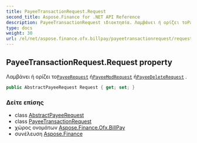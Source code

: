 ```yaml
---
title: PayeeTransactionRequest.Request
second_title: Aspose.Finance for .NET API Reference
description: PayeeTransactionRequest ιδιοκτησία. Λαμβάνει ή ορίζει τοPayeeRequest ήPayeeModRequest ήPayeeDeleteRequest .
type: docs
weight: 30
url: /el/net/aspose.finance.ofx.billpay/payeetransactionrequest/request/
---
```

## PayeeTransactionRequest.Request property

Λαμβάνει ή ορίζει το[`PayeeRequest`](../../payeerequest/) ή[`PayeeModRequest`](../../payeemodrequest/) ή[`PayeeDeleteRequest`](../../payeedeleterequest/) .

```csharp
public AbstractPayeeRequest Request { get; set; }
```

### Δείτε επίσης

* class [AbstractPayeeRequest](../../abstractpayeerequest/)
* class [PayeeTransactionRequest](../)
* χώρος ονομάτων [Aspose.Finance.Ofx.BillPay](../../payeetransactionrequest/)
* συνέλευση [Aspose.Finance](../../../)


